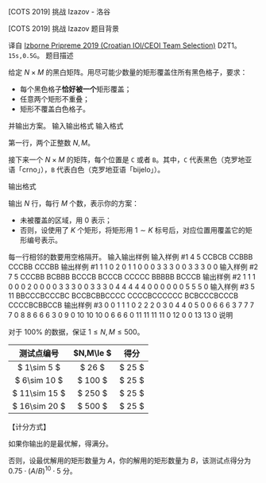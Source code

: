 



[COTS 2019] 挑战 Izazov - 洛谷














[COTS 2019] 挑战 Izazov
题目背景

译自 [Izborne Pripreme 2019 (Croatian IOI/CEOI Team Selection)](https://hsin.hr/pripreme2019/) D2T1。$\texttt{15s,0.5G}$。
题目描述

给定 $N\times M$ 的黑白矩阵。用尽可能少数量的矩形覆盖住所有黑色格子，要求：
- 每个黑色格子**恰好被一个**矩形覆盖；
- 任意两个矩形不重叠；
- 矩形不覆盖白色格子。

并输出方案。
输入输出格式
输入格式

第一行，两个正整数 $N,M$。

接下来一个 $N\times M$ 的矩阵，每个位置是 $\texttt{C}$ 或者 $\texttt{B}$。其中，$\texttt{C}$ 代表黑色（克罗地亚语「crno」），$\texttt{B}$ 代表白色（克罗地亚语「bijelo」）。

输出格式


输出 $N$ 行，每行 $M$ 个数，表示你的方案：
- 未被覆盖的区域，用 $0$ 表示；
- 否则，设使用了 $K$ 个矩形，将矩形用 $1\sim K$ 标号后，对应位置用覆盖它的矩形编号表示。

每一行相邻的数要用空格隔开。
输入输出样例
输入样例 #1
4 5
CCBCB
CCBBB
CCCBB
CCCBB
输出样例 #1
1 1 0 2 0
1 1 0 0 0
3 3 3 0 0
3 3 3 0 0
输入样例 #2
7 5
CCCBB
BCBBB
BCCCB
BCCCB
CCCCC
BBBBB
BCCCB
输出样例 #2
1 1 1 0 0
0 2 0 0 0
0 3 3 3 0
0 3 3 3 0
4 4 4 4 4
0 0 0 0 0
0 5 5 5 0
输入样例 #3
5 11
BBCCCBCCCBC
BCCBCBBCCCC
CCCCBCCCCCC
BCBCCCBCCCB
CCCCBCBBCCB
输出样例 #3
0 0 1 1 1 0 2 2 2 0 3
0 4 4 0 5 0 0 6 6 6 3
7 7 7 7 0 8 8 6 6 6 3
0 9 0 10 10 10 0 6 6 6 0
11 11 11 11 0 12 0 0 13 13 0
说明


对于 $100\%$ 的数据，保证 $1\le N,M\le 500$。


| 测试点编号 | $N,M\le $    | 得分 |  
| :--: | :--: |:--: |  
| $ 1\sim 5 $    | $ 26 $ |   $ 25 $   |  
| $ 6\sim 10 $    | $ 100 $ |  $ 25 $   |  
| $ 11\sim 15 $    | $ 250 $ | $ 25 $   |  
| $ 16\sim 20 $    | $ 500 $ |$ 25 $   |  

【计分方式】

如果你输出的是最优解，得满分。

否则，设最优解用的矩形数量为 $A$，你的解用的矩形数量为 $B$，该测试点得分为 $0.75\cdot (A/B)^{10}\cdot 5$ 分。 






